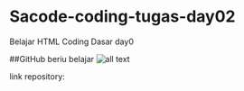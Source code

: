 # Sacode-coding-tugas-day02
Belajar  HTML Coding Dasar day0


##GitHub
beriu belajar
![all text](hasil.png)

link repository:

